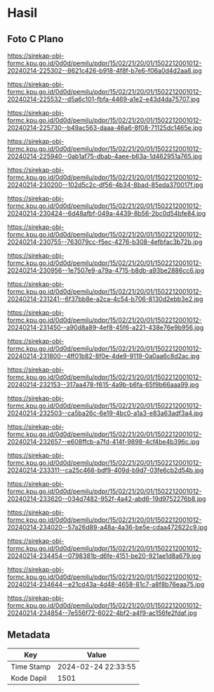# Hasil

## Foto C Plano

https://sirekap-obj-formc.kpu.go.id/0d0d/pemilu/pdpr/15/02/21/20/01/1502212001012-20240214-225302--8621c426-b918-4f8f-b7e6-f06a0d4d2aa8.jpg

https://sirekap-obj-formc.kpu.go.id/0d0d/pemilu/pdpr/15/02/21/20/01/1502212001012-20240214-225532--d5a6c101-fbfa-4469-a1e2-e43d4da75707.jpg

https://sirekap-obj-formc.kpu.go.id/0d0d/pemilu/pdpr/15/02/21/20/01/1502212001012-20240214-225730--b49ac563-daaa-46a6-8f08-71125dc1465e.jpg

https://sirekap-obj-formc.kpu.go.id/0d0d/pemilu/pdpr/15/02/21/20/01/1502212001012-20240214-225940--0ab1af75-dbab-4aee-b63a-1d462951a765.jpg

https://sirekap-obj-formc.kpu.go.id/0d0d/pemilu/pdpr/15/02/21/20/01/1502212001012-20240214-230200--102d5c2c-df56-4b34-8bad-85eda370017f.jpg

https://sirekap-obj-formc.kpu.go.id/0d0d/pemilu/pdpr/15/02/21/20/01/1502212001012-20240214-230424--6d48afbf-049a-4439-8b56-2bc0d54bfe84.jpg

https://sirekap-obj-formc.kpu.go.id/0d0d/pemilu/pdpr/15/02/21/20/01/1502212001012-20240214-230755--763079cc-f5ec-4276-b308-4efbfac3b72b.jpg

https://sirekap-obj-formc.kpu.go.id/0d0d/pemilu/pdpr/15/02/21/20/01/1502212001012-20240214-230956--1e7507e9-a79a-4715-b8db-a93be2886cc6.jpg

https://sirekap-obj-formc.kpu.go.id/0d0d/pemilu/pdpr/15/02/21/20/01/1502212001012-20240214-231241--6f37bb8e-a2ca-4c54-b706-8130d2ebb3e2.jpg

https://sirekap-obj-formc.kpu.go.id/0d0d/pemilu/pdpr/15/02/21/20/01/1502212001012-20240214-231450--a90d8a89-4ef8-45f6-a221-438e76e9b956.jpg

https://sirekap-obj-formc.kpu.go.id/0d0d/pemilu/pdpr/15/02/21/20/01/1502212001012-20240214-231800--4ff01b82-8f0e-4de9-9119-0a0aa6c8d2ac.jpg

https://sirekap-obj-formc.kpu.go.id/0d0d/pemilu/pdpr/15/02/21/20/01/1502212001012-20240214-232153--317aa478-f615-4a9b-b6fa-65f9b66aaa99.jpg

https://sirekap-obj-formc.kpu.go.id/0d0d/pemilu/pdpr/15/02/21/20/01/1502212001012-20240214-232503--ca5ba26c-6e19-4bc0-a1a3-e83a63adf3a4.jpg

https://sirekap-obj-formc.kpu.go.id/0d0d/pemilu/pdpr/15/02/21/20/01/1502212001012-20240214-232657--e608ffcb-a7fd-414f-9898-4cf4be4b396c.jpg

https://sirekap-obj-formc.kpu.go.id/0d0d/pemilu/pdpr/15/02/21/20/01/1502212001012-20240214-233311--ca25c468-bdf9-409d-b9d7-03fe6cb2d54b.jpg

https://sirekap-obj-formc.kpu.go.id/0d0d/pemilu/pdpr/15/02/21/20/01/1502212001012-20240214-233620--034d7482-952f-4a42-abd6-19d9752276b8.jpg

https://sirekap-obj-formc.kpu.go.id/0d0d/pemilu/pdpr/15/02/21/20/01/1502212001012-20240214-234020--57a26d89-a48a-4a36-be5e-cdaa472622c9.jpg

https://sirekap-obj-formc.kpu.go.id/0d0d/pemilu/pdpr/15/02/21/20/01/1502212001012-20240214-234454--0798381b-d6fe-4151-be20-921ae1d8a679.jpg

https://sirekap-obj-formc.kpu.go.id/0d0d/pemilu/pdpr/15/02/21/20/01/1502212001012-20240214-234644--e21cd43a-4d48-4658-81c7-a8f8b76eaa75.jpg

https://sirekap-obj-formc.kpu.go.id/0d0d/pemilu/pdpr/15/02/21/20/01/1502212001012-20240214-234854--7e556f72-6022-4bf2-a4f9-ac156fe2fdaf.jpg


## Metadata

| Key        | Value               |
| ---------- | ------------------- |
| Time Stamp | 2024-02-24 22:33:55 |
| Kode Dapil | 1501                |



